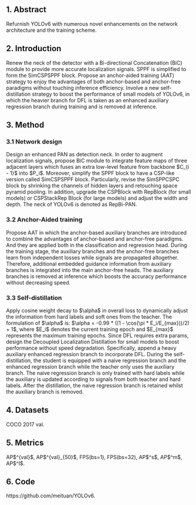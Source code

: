<h2>1. Abstract</h2>
Refurnish YOLOv6 with numerous novel enhancements on the network architecture and the training scheme. 
<h2>2. Introduction</h2>
Renew the neck of the detector with a Bi-directional Concatenation (BiC) module to provide more accurate localization signals. SPPF is simplified to form the SimCSPSPPF block. Propose an anchor-aided training (AAT) strategy to enjoy the advantages of both anchor-based and anchor-free paradigms without touching inference efficiency. Involve a new self-distillation strategy to boost the performance of small models of YOLOv6, in which the heavier branch for DFL is taken as an enhanced auxiliary regression branch during training and is removed at inference.
<h2>3. Method</h2>
<h3>3.1 Network design</h3>
Design an enhanced PAN as detection neck. In order to augment localization signals, propose BiC module to integrate feature maps of three adjacent layers which fuses an extra low-level feature from backbone $C_{i - 1}$ into $P_i$. Moreover, simplify the SPPF block to have a CSP-like version called SimCSPSPPF block. Particularly, revise the SimSPPCSPC block by shrinking the channels of hidden layers and retouching space pyramid pooling. In addition, upgrade the CSPBlock with RepBlock (for small models) or CSPStackRep Block (for large models) and adjust the width and depth. The neck of YOLOv6 is denoted as RepBi-PAN.
<h3>3.2 Anchor-Aided training</h3>
Propose AAT in which the anchor-based auxiliary branches are introduced to combine the advantages of anchor-based and anchor-free paradigms. And they are applied both in the classification and regression head. During the training stage, the auxiliary branches and the anchor-free branches learn from independent losses while signals are propagated altogether. Therefore, additional embedded guidance information from auxiliary branches is integrated into the main anchor-free heads. The auxiliary branches is removed at inference which boosts the accuracy performance without decreasing speed.
<h3>3.3 Self-distillation</h3>
Apply cosine weight decay to $\alpha$ in overall loss to dynamically adjust the information from hard labels and soft ones from the teacher. The formulation of $\alpha$ is: $\alpha = -0.99 * ((1 - \cos(\pi * E_i/E_{max}))/2) + 1$, where $E_i$ denotes the current training epoch and $E_{max}$ represents the maximum training epochs. Since DFL requires extra params, design the Decoupled Localization Distillation for small models to boost performance without speed degradation. Specifically, append a heavy auxiliary enhanced regression branch to incorporate DFL. During the self-distillation, the student is equipped with a naive regression branch and the enhanced regression branch while the teacher only uses the auxiliary branch. The naive regression branch is only trained with hard labels while the auxiliary is updated according to signals from both teacher and hard labels. After the distillation, the naive regression branch is retained whilst the auxiliary branch is removed.
<h2>4. Datasets</h2>
COCO 2017 val.
<h2>5. Metrics</h2>
AP$^{val}$, AP$^{val}_{50}$, FPS(bs=1), FPS(bs=32), AP$^s$, AP$^m$, AP$^l$. 
<h2>6. Code</h2>
https://github.com/meituan/YOLOv6.